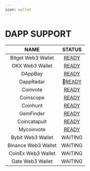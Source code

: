```yaml
---
icon: wallet
---
```


# DAPP SUPPORT

|         NAME        |                                       STATUS                                      |
| :-----------------: | :-------------------------------------------------------------------------------: |
|  Bitget Web3 Wallet | [READY](https://www.jlaunchpad.com/?utm_source=BitgetWallet\&source=BitgetWallet) |
|   OKX Web3 Wallet   |                        [READY](https://www.jlaunchpad.com/)                       |
|       DAppBay       |              [READY](https://dappbay.bnbchain.org/detail/jlaunchpad)              |
|      DappRadar      |                  [READY](https://dappradar.com/dapp/jlaunchpad)                  |
|       Coinvote      |                  [READY](https://coinvote.cc/en/coin/JLaunchpad)                  |
|      Coinscope      |                     [READY](https://www.coinscope.co/coin/jlp)                    |
|       Coinhunt      |                     [READY](https://coinsniper.net/coin/78973)                    |
|      GemFinder      |                      [READY](https://gemfinder.cc/gem/25973)                      |
|     Coincatapult    |              [READY](https://coincatapult.com/coin/jlaunchpad-jlp-1)              |
|      Mycoinvote     |              [READY](https://mycoinvote.com/coin/6243/JLP/JLaunchpad)             |
|  Bybit Web3 Wallet  |                                      WAITING                                      |
| Binance Web3 Wallet |                                      WAITING                                      |
|  CoinEx Web3 Wallet |                                      WAITING                                      |
|   Gate Web3 Wallet  |                                      WAITING                                      |


